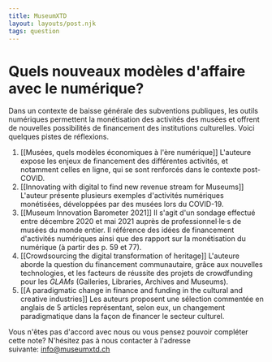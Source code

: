 ```yaml
---
title: MuseumXTD
layout: layouts/post.njk
tags: question
---
```

# **Quels nouveaux modèles d'affaire avec le numérique?**
Dans un contexte de baisse générale des subventions publiques, les outils numériques permettent la monétisation des activités des musées et offrent de nouvelles possibilités de financement des institutions culturelles. Voici quelques pistes de réflexions. 

1. [[Musées, quels modèles économiques à l'ère numérique]]
   L'auteure expose les enjeux de financement des différentes activités, et notamment celles en ligne, qui se sont renforcés dans le contexte post-COVID.
2. [[Innovating with digital to find new revenue stream for Museums]]    
   L'auteur présente plusieurs exemples d'activités numériques monétisées, développées par des musées lors du COVID-19.    
3. [[Museum Innovation Barometer 2021]]
   Il s'agit d'un sondage effectué entre décembre 2020 et mai 2021 auprès de professionnel·le·s de musées du monde entier. Il référence des idées de financement d'activités numériques ainsi que des rapport sur la monétisation du numérique (à partir des p. 59 et 77). 
4. [[Crowdsourcing the digital transformation of heritage]]
   L'auteure aborde la question du financement communautaire, grâce aux nouvelles technologies, et les facteurs de réussite des projets de crowdfunding pour les *GLAMs* (Galleries, Libraries, Archives and Museums).    
5. [[A paradigmatic change in finance and funding in the cultural and creative industries]]
   Les auteurs proposent une sélection commentée en anglais de 5 articles représentant, selon eux, un changement paradigmatique dans la façon de financer le secteur culturel. 


 
Vous n'êtes pas d'accord avec nous ou vous pensez pouvoir compléter cette note? N'hésitez pas à nous contacter à l'adresse suivante: [info@museumxtd.ch](mailto:info@museumxtd.ch)
